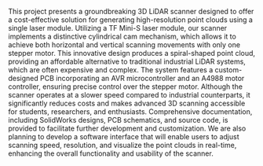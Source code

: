 This project presents a groundbreaking 3D LiDAR scanner designed to offer a cost-effective solution for generating high-resolution point clouds using a single laser module. Utilizing a TF Mini-S laser module, 
our scanner implements a distinctive cylindrical cam mechanism, which allows it to achieve both horizontal and vertical scanning movements with only one stepper motor. This innovative design produces a spiral-shaped 
point cloud, providing an affordable alternative to traditional industrial LiDAR systems, which are often expensive and complex. The system features a custom-designed PCB incorporating an AVR microcontroller and an 
A4988 motor controller, ensuring precise control over the stepper motor. Although the scanner operates at a slower speed compared to industrial counterparts, it significantly reduces costs and makes advanced 3D 
scanning accessible for students, researchers, and enthusiasts. Comprehensive documentation, including SolidWorks designs, PCB schematics, and source code, is provided to facilitate further development and 
customization. We are also planning to develop a software interface that will enable users to adjust scanning speed, resolution, and visualize the point clouds in real-time, enhancing the overall functionality 
and usability of the scanner.
